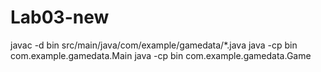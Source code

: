 # Lab03-new
javac -d bin src/main/java/com/example/gamedata/*.java
java -cp bin com.example.gamedata.Main
java -cp bin com.example.gamedata.Game